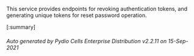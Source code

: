 






This service provides endpoints for revoking authentication tokens, and generating unique tokens for reset password operation.

[:summary]

###### Auto generated by Pydio Cells Enterprise Distribution v2.2.11 on 15-Sep-2021
